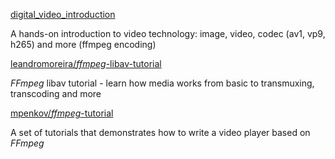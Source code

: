 
[digital_video_introduction](https://github.com/leandromoreira/digital_video_introduction)

A hands-on introduction to video technology: image, video, codec (av1, vp9, h265) and more (ffmpeg encoding)


[leandromoreira/*ffmpeg*-libav-tutorial](https://github.com/leandromoreira/ffmpeg-libav-tutorial)

*FFmpeg* libav tutorial - learn how media works from basic to
transmuxing, transcoding and more


[mpenkov/*ffmpeg*-tutorial](https://github.com/mpenkov/ffmpeg-tutorial)

A set of tutorials that demonstrates how to write a video player based
on *FFmpeg*
